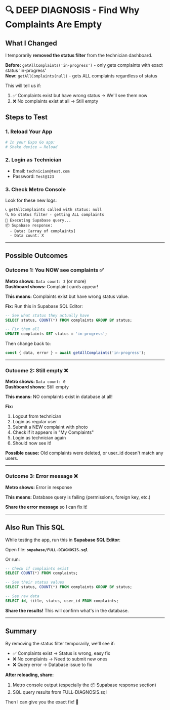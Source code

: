 # 🔍 DEEP DIAGNOSIS - Find Why Complaints Are Empty

## What I Changed

I temporarily **removed the status filter** from the technician dashboard. 

**Before:** `getAllComplaints('in-progress')` - only gets complaints with exact status 'in-progress'  
**Now:** `getAllComplaints(null)` - gets ALL complaints regardless of status

This will tell us if:
1. ✅ Complaints exist but have wrong status → We'll see them now
2. ❌ No complaints exist at all → Still empty

## Steps to Test

### 1. Reload Your App
```bash
# In your Expo Go app:
# Shake device → Reload
```

### 2. Login as Technician
- Email: `technician@test.com`
- Password: `Test@123`

### 3. Check Metro Console

Look for these new logs:
```
📞 getAllComplaints called with status: null
🔍 No status filter - getting ALL complaints
🚀 Executing Supabase query...
📦 Supabase response:
  - Data: [array of complaints]
  - Data count: X
```

---

## Possible Outcomes

### Outcome 1: You NOW see complaints ✅
**Metro shows:** `Data count: 3` (or more)  
**Dashboard shows:** Complaint cards appear!

**This means:** Complaints exist but have wrong status value.

**Fix:**
Run this in Supabase SQL Editor:
```sql
-- See what status they actually have
SELECT status, COUNT(*) FROM complaints GROUP BY status;

-- Fix them all
UPDATE complaints SET status = 'in-progress';
```

Then change back to:
```javascript
const { data, error } = await getAllComplaints('in-progress');
```

---

### Outcome 2: Still empty ❌
**Metro shows:** `Data count: 0`  
**Dashboard shows:** Still empty

**This means:** NO complaints exist in database at all!

**Fix:**
1. Logout from technician
2. Login as regular user
3. Submit a NEW complaint with photo
4. Check if it appears in "My Complaints"
5. Login as technician again
6. Should now see it!

**Possible cause:** Old complaints were deleted, or user_id doesn't match any users.

---

### Outcome 3: Error message ❌
**Metro shows:** Error in response

**This means:** Database query is failing (permissions, foreign key, etc.)

**Share the error message** so I can fix it!

---

## Also Run This SQL

While testing the app, run this in **Supabase SQL Editor**:

Open file: **`supabase/FULL-DIAGNOSIS.sql`**

Or run:
```sql
-- Check if complaints exist
SELECT COUNT(*) FROM complaints;

-- See their status values
SELECT status, COUNT(*) FROM complaints GROUP BY status;

-- See raw data
SELECT id, title, status, user_id FROM complaints;
```

**Share the results!** This will confirm what's in the database.

---

## Summary

By removing the status filter temporarily, we'll see if:
- ✅ Complaints exist → Status is wrong, easy fix
- ❌ No complaints → Need to submit new ones
- ❌ Query error → Database issue to fix

**After reloading, share:**
1. Metro console output (especially the 📦 Supabase response section)
2. SQL query results from FULL-DIAGNOSIS.sql

Then I can give you the exact fix! 🎯
